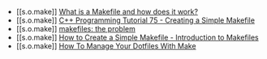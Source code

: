 

-  [[s.o.make]] [What is a Makefile and how does it work?][1]
  -  [[s.o.make]] [C++ Programming Tutorial 75 - Creating a Simple Makefile][2]
  -  [[s.o.make]] [makefiles: the problem][3]
  -  [[s.o.make]] [How to Create a Simple Makefile - Introduction to Makefiles][4]
  -  [[s.o.make]] [How To Manage Your Dotfiles With Make][5]

[1]: https://opensource.com/article/18/8/what-how-makefile
[2]: https://youtu.be/6Gw1rNyTJWA
[3]: https://calmcode.io/makefiles/the-problem.html
[4]: https://youtu.be/_r7i5X0rXJk
[5]: https://youtu.be/aP8eggU2CaU
